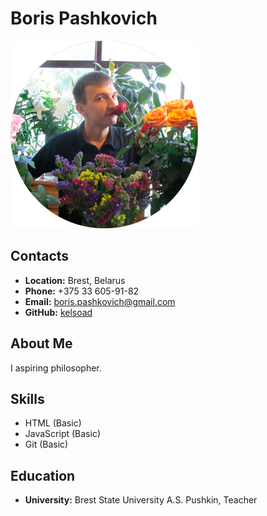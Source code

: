 # __Boris Pashkovich__

![Boris Pashkovich](https://raw.githubusercontent.com/kelsoad/rsschool-cv/rsschool-cv-html/assets/img/avatar.png)

## __Contacts__
- __Location:__ Brest, Belarus
- __Phone:__ +375 33 605-91-82
- __Email:__ [boris.pashkovich@gmail.com](mailto:boris.pashkovich@gmail.com)
- __GitHub:__ [kelsoad](https://github.com/kelsoad)

## __About Me__
I aspiring philosopher. 

## __Skills__
- HTML (Basic)
- JavaScript (Basic)
- Git (Basic)

## __Education__ 
- __University:__ Brest State University A.S. Pushkin, Teacher
